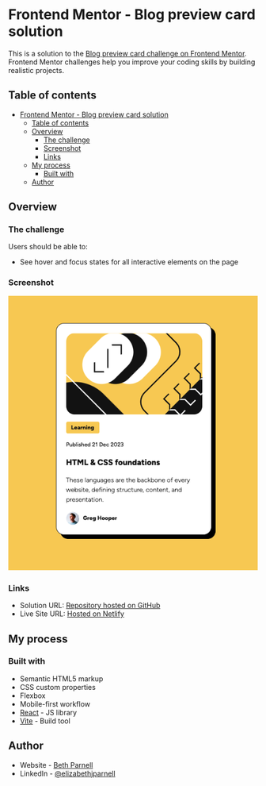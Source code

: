 # Frontend Mentor - Blog preview card solution

This is a solution to the [Blog preview card challenge on Frontend Mentor](https://www.frontendmentor.io/challenges/blog-preview-card-ckPaj01IcS). Frontend Mentor challenges help you improve your coding skills by building realistic projects.

## Table of contents

- [Frontend Mentor - Blog preview card solution](#frontend-mentor---blog-preview-card-solution)
  - [Table of contents](#table-of-contents)
  - [Overview](#overview)
    - [The challenge](#the-challenge)
    - [Screenshot](#screenshot)
    - [Links](#links)
  - [My process](#my-process)
    - [Built with](#built-with)
  - [Author](#author)

## Overview

### The challenge

Users should be able to:

- See hover and focus states for all interactive elements on the page

### Screenshot

![Screenshot of app](screenshot.png)

### Links

- Solution URL: [Repository hosted on GitHub](https://github.com/ejparnell/blog-preview-card)
- Live Site URL: [Hosted on Netlify](https://bp-blog-preview-card.netlify.app/)

## My process

### Built with

- Semantic HTML5 markup
- CSS custom properties
- Flexbox
- Mobile-first workflow
- [React](https://reactjs.org/) - JS library
- [Vite](https://vitejs.dev/) - Build tool

## Author

- Website - [Beth Parnell](https://www.your-site.com)
- LinkedIn - [@elizabethjparnell](https://www.linkedin.com/in/elizabethjparnell/)
